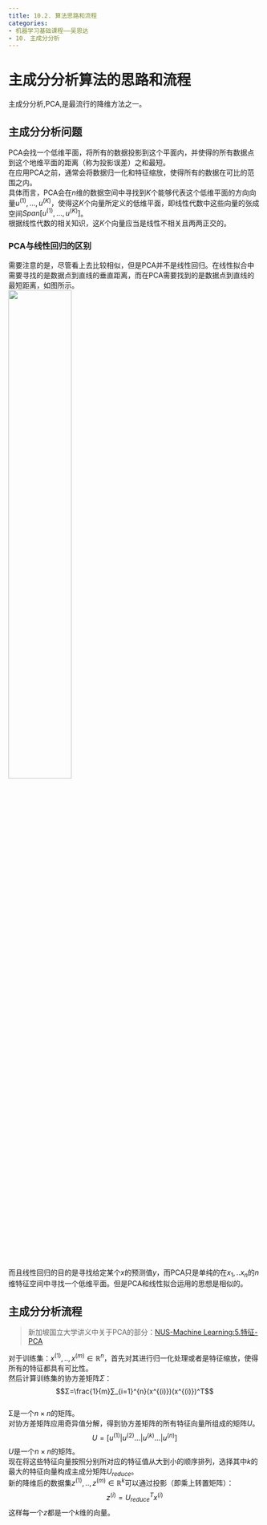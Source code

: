 ```yaml
---
title: 10.2. 算法思路和流程
categories: 
- 机器学习基础课程——吴恩达
- 10. 主成分分析
---
```

# 主成分分析算法的思路和流程
主成分分析,PCA,是最流行的降维方法之一。  

## 主成分分析问题
PCA会找一个低维平面，将所有的数据投影到这个平面内，并使得的所有数据点到这个地维平面的距离（称为投影误差）之和最短。  
在应用PCA之前，通常会将数据归一化和特征缩放，使得所有的数据在可比的范围之内。  
具体而言，PCA会在$n$维的数据空间中寻找到$K$个能够代表这个低维平面的方向向量$u^{(1)},...,u^{(K)}$，使得这$K$个向量所定义的低维平面，即线性代数中这些向量的张成空间$Span[u^{(1)},...,u^{(K)}]$。  
根据线性代数的相关知识，这$K$个向量应当是线性不相关且两两正交的。  

### PCA与线性回归的区别
需要注意的是，尽管看上去比较相似，但是PCA并不是线性回归。在线性拟合中需要寻找的是数据点到直线的垂直距离，而在PCA需要找到的是数据点到直线的最短距离，如图所示。  
<img src = https://cdn.jsdelivr.net/gh/l61012345/Pic/img/20210802143928.png width=50%>  
而且线性回归的目的是寻找给定某个$x$的预测值$y$，而PCA只是单纯的在$x_1,..x_n$的$n$维特征空间中寻找一个低维平面。但是PCA和线性拟合运用的思想是相似的。    

## 主成分分析流程
> 新加坡国立大学讲义中关于PCA的部分：[NUS-Machine Learning:5.特征-PCA](https://l61012345.top/2021/01/28/Machine%20Learning-NAU/5.%20%E7%89%B9%E5%BE%81/#PCA)

对于训练集：$x^{(1)},..,x^{(m)} ∈ \mathbb{R}^n$，首先对其进行归一化处理或者是特征缩放，使得所有的特征都具有可比性。  
然后计算训练集的协方差矩阵$\Sigma$：  
$$Σ=\frac{1}{m}∑_{i=1}^{n}(x^{(i)})(x^{(i)})^T$$  
Σ是一个$n × n$的矩阵。  
对协方差矩阵应用奇异值分解，得到协方差矩阵的所有特征向量所组成的矩阵$U$。  
$$U=[u^{(1)}|u^{(2)}…|u^{(k)}…|u^{(n)}]$$
$U$是一个$n × n$的矩阵。  
现在将这些特征向量按照分别所对应的特征值从大到小的顺序排列，选择其中$k$的最大的特征向量构成主成分矩阵$U_{reduce}$。  
新的降维后的数据集$z^{(1)},..,z^{(m)}∈ \mathbb{R}^k$可以通过投影（即乘上转置矩阵）：  
$$z^{(i)}=U_{reduce}^Tx^{(i)}$$
这样每一个$z$都是一个$k$维的向量。  